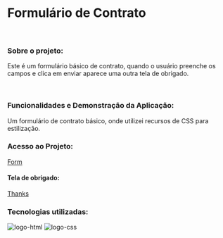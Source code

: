 <h1>Formulário de Contrato</h1>
<br>

<h3>Sobre o projeto:</h3>
<p>Este é um formulário básico de contrato, quando o usuário preenche os campos e clica em enviar aparece uma outra tela de obrigado.  </p>
<br>
<h3>Funcionalidades e Demonstração da Aplicação:</h3>
<p>Um formulário de contrato básico, onde utilizei recursos de CSS para estilização. </p>
<h3>Acesso ao Projeto:</h3
<br>
<a href="https://formulario-codeclub-rob-cc.netlify.app">Form</a>
<br>
<h4>Tela de obrigado:</h4>
<a href="https://tela-obrigado-codeclub.netlify.app">Thanks</a>
<br>
<h3>Tecnologias utilizadas:</h3>
  <img src="https://img.shields.io/badge/HTML5-E34F26?style=for-the-badge&logo=html5&logoColor=white" alt="logo-html" />
  <img src="https://img.shields.io/badge/CSS3-1572B6?style=for-the-badge&logo=css3&logoColor=white" alt="logo-css" />
  
